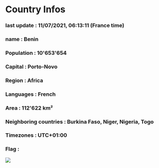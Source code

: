 # Country  Infos
### last update : 11/07/2021, 06:13:11 (France time)

### name : Benin
### Population : 10'653'654
### Capital : Porto-Novo
### Region : Africa
### Languages : French
### Area : 112'622 km²
### Neighboring countries : Burkina Faso, Niger, Nigeria, Togo
### Timezones : UTC+01:00

### Flag :
![](https://restcountries.eu/data/ben.svg)